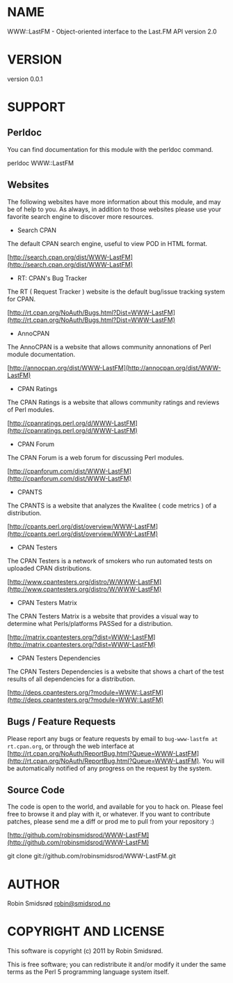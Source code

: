 # NAME

WWW::LastFM - Object-oriented interface to the Last.FM API version 2.0

# VERSION

version 0.0.1

# SUPPORT

## Perldoc

You can find documentation for this module with the perldoc command.

  perldoc WWW::LastFM

## Websites

The following websites have more information about this module, and may be of help to you. As always,
in addition to those websites please use your favorite search engine to discover more resources.

- Search CPAN

The default CPAN search engine, useful to view POD in HTML format.

[http://search.cpan.org/dist/WWW-LastFM](http://search.cpan.org/dist/WWW-LastFM)

- RT: CPAN's Bug Tracker

The RT ( Request Tracker ) website is the default bug/issue tracking system for CPAN.

[http://rt.cpan.org/NoAuth/Bugs.html?Dist=WWW-LastFM](http://rt.cpan.org/NoAuth/Bugs.html?Dist=WWW-LastFM)

- AnnoCPAN

The AnnoCPAN is a website that allows community annonations of Perl module documentation.

[http://annocpan.org/dist/WWW-LastFM](http://annocpan.org/dist/WWW-LastFM)

- CPAN Ratings

The CPAN Ratings is a website that allows community ratings and reviews of Perl modules.

[http://cpanratings.perl.org/d/WWW-LastFM](http://cpanratings.perl.org/d/WWW-LastFM)

- CPAN Forum

The CPAN Forum is a web forum for discussing Perl modules.

[http://cpanforum.com/dist/WWW-LastFM](http://cpanforum.com/dist/WWW-LastFM)

- CPANTS

The CPANTS is a website that analyzes the Kwalitee ( code metrics ) of a distribution.

[http://cpants.perl.org/dist/overview/WWW-LastFM](http://cpants.perl.org/dist/overview/WWW-LastFM)

- CPAN Testers

The CPAN Testers is a network of smokers who run automated tests on uploaded CPAN distributions.

[http://www.cpantesters.org/distro/W/WWW-LastFM](http://www.cpantesters.org/distro/W/WWW-LastFM)

- CPAN Testers Matrix

The CPAN Testers Matrix is a website that provides a visual way to determine what Perls/platforms PASSed for a distribution.

[http://matrix.cpantesters.org/?dist=WWW-LastFM](http://matrix.cpantesters.org/?dist=WWW-LastFM)

- CPAN Testers Dependencies

The CPAN Testers Dependencies is a website that shows a chart of the test results of all dependencies for a distribution.

[http://deps.cpantesters.org/?module=WWW::LastFM](http://deps.cpantesters.org/?module=WWW::LastFM)

## Bugs / Feature Requests

Please report any bugs or feature requests by email to `bug-www-lastfm at rt.cpan.org`, or through
the web interface at [http://rt.cpan.org/NoAuth/ReportBug.html?Queue=WWW-LastFM](http://rt.cpan.org/NoAuth/ReportBug.html?Queue=WWW-LastFM). You will be automatically notified of any
progress on the request by the system.

## Source Code

The code is open to the world, and available for you to hack on. Please feel free to browse it and play
with it, or whatever. If you want to contribute patches, please send me a diff or prod me to pull
from your repository :)

[http://github.com/robinsmidsrod/WWW-LastFM](http://github.com/robinsmidsrod/WWW-LastFM)

  git clone git://github.com/robinsmidsrod/WWW-LastFM.git

# AUTHOR

Robin Smidsrød <robin@smidsrod.no>

# COPYRIGHT AND LICENSE

This software is copyright (c) 2011 by Robin Smidsrød.

This is free software; you can redistribute it and/or modify it under
the same terms as the Perl 5 programming language system itself.